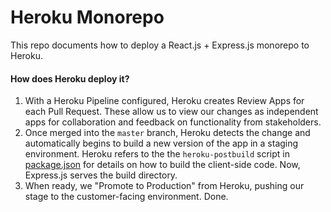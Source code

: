 # Heroku Monorepo
This repo documents how to deploy a React.js + Express.js monorepo to Heroku.

#### How does Heroku deploy it?
1. With a Heroku Pipeline configured, Heroku creates Review Apps for each Pull Request. These allow us to view our changes as independent apps for collaboration and feedback on functionality from stakeholders.
2. Once merged into the `master` branch, Heroku detects the change and automatically begins to build a new version of the app in a staging environment. Heroku refers to the the `heroku-postbuild` script in [package.json](/package.json#L12) for details on how to build the client-side code. Now, Express.js serves the build directory.
3. When ready, we "Promote to Production" from Heroku, pushing our stage to the customer-facing environment. Done.